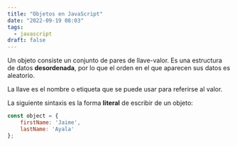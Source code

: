 ```yaml
---
title: "Objetos en JavaScript"
date: "2022-09-19 08:03"
tags: 
  - javascript
draft: false
---
```

Un objeto consiste un conjunto de pares de llave-valor. Es una estructura de datos **desordenada**, por lo que el orden en el que aparecen sus datos es aleatorio.

La llave es el nombre o etiqueta que se puede usar para referirse al valor.

La siguiente sintaxis es la forma **literal** de escribir de un objeto:

```javaScript
const object = {
	firstName: 'Jaime',
	lastName: 'Ayala'
};
```